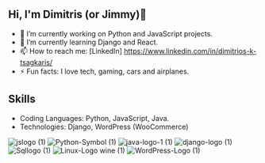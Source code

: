 ## Hi, I'm Dimitris (or Jimmy)👋

- 🔭 I’m currently working on Python and JavaScript projects.
- 🌱 I’m currently learning Django and React.
- 📫 How to reach me: [LinkedIn] https://www.linkedin.com/in/dimitrios-k-tsagkaris/
- ⚡ Fun facts: I love tech, gaming, cars and airplanes.

## Skills

- Coding Languages: Python, JavaScript, Java.
- Technologies: Django, WordPress (WooCommerce)

![jslogo (1)](https://github.com/dimtsagk/dimtsagk/assets/49439009/47caf53e-8028-4cff-a45a-75b6dd7fcf2d)
![Python-Symbol (1)](https://github.com/dimtsagk/dimtsagk/assets/49439009/460c5bb8-d0aa-4dd6-991e-5b3e89b22882)
![java-logo-1 (1)](https://github.com/dimtsagk/dimtsagk/assets/49439009/ae525e43-8743-48d0-bedf-d86ded6d0b7c)
![django-logo (1)](https://github.com/dimtsagk/dimtsagk/assets/49439009/36631011-6b99-4037-b9f8-793ea11370cb)
![Sqllogo (1)](https://github.com/dimtsagk/dimtsagk/assets/49439009/c2d0a33e-e1cb-495a-a78d-27f47ce6307a)
![Linux-Logo wine (1)](https://github.com/dimtsagk/dimtsagk/assets/49439009/b215772b-e18d-4301-be0c-b304d7fc0f5e)
![WordPress-Logo (1)](https://github.com/user-attachments/assets/c0e07b6b-f461-4143-ac77-d95b07745d43)
